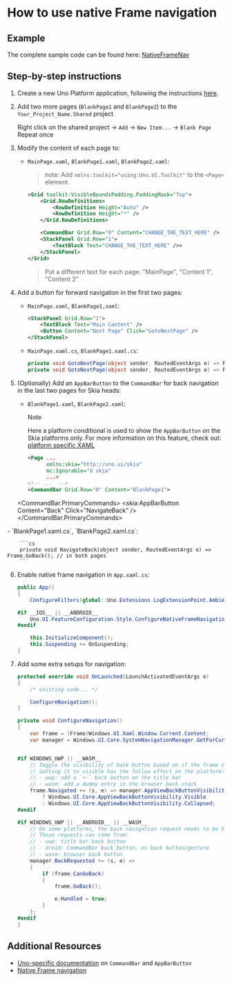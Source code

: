 # How to use native Frame navigation

## Example

The complete sample code can be found here: [NativeFrameNav](https://github.com/unoplatform/Uno.Samples/tree/master/UI/NativeFrameNav)

## Step-by-step instructions

1. Create a new Uno Platform application, following the instructions [here](../get-started.md).
2. Add two more pages (`BlankPage1` and `BlankPage2`) to the `Your_Project_Name.Shared` project

    Right click on the shared project -> `Add` -> `New Item...` -> `Blank Page`
    Repeat once
3. Modify the content of each page to:
   - `MainPage.xaml`, `BlankPage1.xaml`, `BlankPage2.xaml`:
        > note: Add `xmlns:toolkit="using:Uno.UI.Toolkit"` to the `<Page>` element.

        ```xml
        <Grid toolkit:VisibleBoundsPadding.PaddingMask="Top">
            <Grid.RowDefinitions>
                <RowDefinition Height="Auto" />
                <RowDefinition Height="*" />
            </Grid.RowDefinitions>

            <CommandBar Grid.Row="0" Content="CHANGE_THE_TEXT_HERE" />
            <StackPanel Grid.Row="1">
                <TextBlock Text="CHANGE_THE_TEXT_HERE" />>
            </StackPanel>
        </Grid>
        ```

        > Put a different text for each page: "MainPage", "Content 1", "Content 2"
4. Add a button for forward navigation in the first two pages:
    - `MainPage.xaml`, `BlankPage1,xaml`:

        ```xml
        <StackPanel Grid.Row="1">
            <TextBlock Text="Main Content" />
            <Button Content="Next Page" Click="GotoNextPage" />
        </StackPanel>
        ```

    - `MainPage.xaml.cs`, `BlankPage1.xaml.cs`:

        ```cs
        private void GotoNextPage(object sender, RoutedEventArgs e) => Frame.Navigate(typeof(BlankPage1)); // in MainPage
        private void GotoNextPage(object sender, RoutedEventArgs e) => Frame.Navigate(typeof(BlankPage2)); // in BlankPage1
        ```

5. (Optionally) Add an `AppBarButton` to the `CommandBar` for back navigation in the last two pages for Skia heads:
    - `BlankPage1.xaml`, `BlankPage2.xaml`:
        > [!NOTE]
        > Here a platform conditional is used to show the `AppBarButton` on the Skia platforms only. For more information on this feature, check out: [platform specific XAML](../platform-specific-xaml.md)

        ```xml
        <Page ...
              xmlns:skia="http://uno.ui/skia"
              mc:Ignorable="d skia"
              ...>
        <!-- ...  -->
        <CommandBar Grid.Row="0" Content="BlankPage1">
   <CommandBar.PrimaryCommands>
    <skia:AppBarButton Content="Back" Click="NavigateBack" />
   </CommandBar.PrimaryCommands>
  </CommandBar>
    - `BlankPage1.xaml.cs`, `BlankPage2.xaml.cs`:

        ```cs
        private void NavigateBack(object sender, RoutedEventArgs e) => Frame.GoBack(); // in both pages
        ```

6. Enable native frame navigation in `App.xaml.cs`:

    ```cs
    public App()
    {
        ConfigureFilters(global::Uno.Extensions.LogExtensionPoint.AmbientLoggerFactory);

    #if __IOS__ || __ANDROID__
        Uno.UI.FeatureConfiguration.Style.ConfigureNativeFrameNavigation();
    #endif

        this.InitializeComponent();
        this.Suspending += OnSuspending;
    }
    ```

7. Add some extra setups for navigation:

    ```cs
    protected override void OnLaunched(LaunchActivatedEventArgs e)
    {
        /* existing code... */

        ConfigureNavigation();
    }

    private void ConfigureNavigation()
    {
        var frame = (Frame)Windows.UI.Xaml.Window.Current.Content;
        var manager = Windows.UI.Core.SystemNavigationManager.GetForCurrentView();


    #if WINDOWS_UWP || __WASM__
        // Toggle the visibility of back button based on if the frame can navigate back.
        // Setting it to visible has the follow effect on the platform:
        // - uwp: add a `<-` back button on the title bar
        // - wasm: add a dummy entry in the browser back stack
        frame.Navigated += (s, e) => manager.AppViewBackButtonVisibility = frame.CanGoBack
            ? Windows.UI.Core.AppViewBackButtonVisibility.Visible
            : Windows.UI.Core.AppViewBackButtonVisibility.Collapsed;
    #endif

    #if WINDOWS_UWP || __ANDROID__ || __WASM__
        // On some platforms, the back navigation request needs to be hooked up to the back navigation of the Frame.
        // These requests can come from:
        // - uwp: title bar back button
        // - droid: CommandBar back button, os back button/gesture
        // - wasm: browser back button
        manager.BackRequested += (s, e) =>
        {
            if (frame.CanGoBack)
            {
                frame.GoBack();

                e.Handled = true;
            }
        };
    #endif
    }

## Additional Resources

- [Uno-specific documentation](../controls/CommandBar.md) on `CommandBar` and `AppBarButton`
- [Native Frame navigation](../features/native-frame-nav.md)
